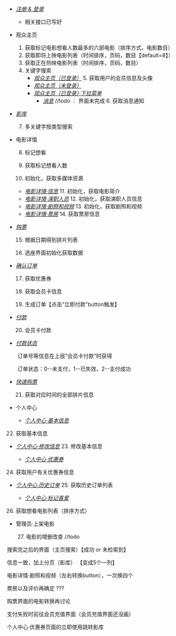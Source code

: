 - <u>*注册  &  登录*</u>
  
  - 相关接口已写好
  
- 观众主页
  
  1. 获取标记电影想看人数最多的六部电影（排序方式，电影数目）
  2. 获取即将上映电影列表（时间排序，页码，数目【default=8】）
  3. 获取正在热映电影列表（时间排序，页码，数目）
  4. 关键字搜索
     - *<u>观众主页（已登录）</u>*
       5. 获取用户的会员信息及头像
     - *<u>观众主页（未登录）</u>*
     - *<u>观众主页（已登录）·下拉菜单</u>*
       - *<u>消息</u>*														//todo ： 界面未完成
         6. 获取消息通知                                   
  
- *<u>影库</u>*

  7. 多关键字按类型搜索

- 电影详情

  8. 标记想看

  9. 获取标记想看人数

  10. 初始化，获取多媒体资源

    - *<u>电影详情·信息</u>*
      11. 初始化，获取电影简介
    - <u>*电影详情·演职人员*</u>
      12. 初始化，获取演职人员信息
    - <u>*电影详情·剧照和视频*</u>
      13. 初始化，获取剧照和视频
    - *<u>电影详情·票房</u>*
      14. 获取票房信息

- *<u>购票</u>*

  15. 根据日期得到排片列表

  16. 选座界面初始化获取数据

- *<u>确认订单</u>*

  17. 获取优惠券

  18. 获取会员卡信息

  19. 生成订单【点击“立即付款”button触发】

- *<u>付款</u>*

  20. 会员卡付款

- *<u>付款状态</u>*

  ​	订单号等信息在上层“会员卡付款”时获得

  ​	订单状态：0--未支付，1--已失效，2--支付成功

- *<u>快速购票</u>*

  21. 获取对应时间的全部排片信息

- 个人中心

  - <u>*个人中心·基本信息*</u>
22. 获取基本信息
    
- <u>*个人中心·修改信息*</u>
  23. 修改基本信息
  
  - <u>*个人中心·优惠券*</u>
24. 获取用户有关优惠券信息
    
- <u>*个人中心·历史订单*</u>
  25. 获取历史订单列表
  
  - <u>*个人中心·标记喜爱*</u>
26. 获取想看电影列表（排序方式）
  
- 管理员·上架电影

  ​	27. 电影的增删改查             //todo





搜索完之后的界面（主页搜索）【成功 or 未检索到】

信息一致，加上分页（影库）  【变成5个一列】

电影详情·剧照和视频（左右转换button），一次换四个

票房以及评价再确定        ??? 

购票界面的电影转换再讨论

支付失败时前往会员充值界面（会员充值界面还没画）

个人中心·优惠券页面的立即使用跳转影库